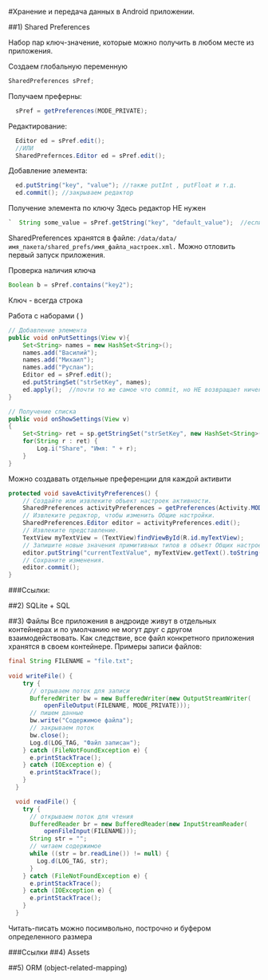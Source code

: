 #Хранение и передача данных в Android приложении.

##1) Shared Preferences

Набор пар ключ-значение, которые можно получить в любом месте из приложения.

Создаем глобальную переменную
```java  
SharedPreferences sPref;
````
  
Получаем преферны:
```java  
  sPref = getPreferences(MODE_PRIVATE);
```
Редактирование:
```java  
  Editor ed = sPref.edit();
  //ИЛИ
  SharedPrefernces.Editor ed = sPref.edit();
```
Добавление элемента:
```java  
  ed.putString("key", "value"); //также putInt , putFloat и т.д.
  ed.commit(); //закрываем редактор
 ```
Получение элемента по ключу
  Здесь редактор НЕ нужен
 ```java  
`  String some_value = sPref.getString("key", "default_value");  //если не получилось вернуть значение по ключу или ключ не найден   - возвращается default_value`
  ```
  
  SharedPreferences хранятся в файле: `/data/data/имя_пакета/shared_prefs/имя_файла_настроек.xml.`
  Можно отловить первый запуск приложения.
  
Проверка наличия ключа
```java   
Boolean b = sPref.contains("key2");
```

Ключ - всегда строка
  
Работа с наборами ( <set> )

```java
// Добавление элемента
public void onPutSettings(View v){
	Set<String> names = new HashSet<String>();
	names.add("Василий");
	names.add("Михаил");
	names.add("Руслан");
	Editor ed = sPref.edit();
	ed.putStringSet("strSetKey", names);
	ed.apply();  //почти то же самое что commit, но НЕ возвращает ничего и работает быстрее
}

// Получение списка
public void onShowSettings(View v)
{
 	Set<String> ret = sp.getStringSet("strSetKey", new HashSet<String>());
	for(String r : ret) {
	    Log.i("Share", "Имя: " + r);
	}
} 
```
  
Можно создавать отдельные преференции для каждой активити

```java
protected void saveActivityPreferences() {
    // Создайте или извлеките объект настроек активности.
    SharedPreferences activityPreferences = getPreferences(Activity.MODE_PRIVATE);
    // Извлеките редактор, чтобы изменить Общие настройки.
    SharedPreferences.Editor editor = activityPreferences.edit();
    // Извлеките представление.
    TextView myTextView = (TextView)findViewById(R.id.myTextView);
    // Запишите новые значения примитивных типов в объект Общих настроек.
    editor.putString("currentTextValue", myTextView.getText().toString());
    // Сохраните изменения.
    editor.commit();
}
```

###Ссылки:
[](http://developer.alexanderklimov.ru/android/theory/sharedpreferences.php)
[](http://startandroid.ru/ru/uroki/vse-uroki-spiskom/73-urok-33-hranenie-dannyh-preferences)
[](http://developer.android.com/reference/android/content/SharedPreferences.html)

##2) SQLite + SQL

##3) Файлы
Все приложения в андроиде живут в отдельных контейнерах и по умолчанию не могут друг с другом взаимодействовать. Как следствие, все файл конкретного приложения хранятся в своем контейнере.
Примеры записи файлов:
```java
final String FILENAME = "file.txt";
  
void writeFile() {
    try {
      // отрываем поток для записи
      BufferedWriter bw = new BufferedWriter(new OutputStreamWriter(
          openFileOutput(FILENAME, MODE_PRIVATE)));
      // пишем данные
      bw.write("Содержимое файла");
      // закрываем поток
      bw.close();
      Log.d(LOG_TAG, "Файл записан");
    } catch (FileNotFoundException e) {
      e.printStackTrace();
    } catch (IOException e) {
      e.printStackTrace();
    }
  }

  void readFile() {
    try {
      // открываем поток для чтения
      BufferedReader br = new BufferedReader(new InputStreamReader(
          openFileInput(FILENAME)));
      String str = "";
      // читаем содержимое
      while ((str = br.readLine()) != null) {
        Log.d(LOG_TAG, str);
      }
    } catch (FileNotFoundException e) {
      e.printStackTrace();
    } catch (IOException e) {
      e.printStackTrace();
    }
  }
```
Читать-писать можно посимвольно, построчно и буфером определенного размера

###Ссылки
[](http://startandroid.ru/ru/uroki/vse-uroki-spiskom/138-urok-75-hranenie-dannyh-rabota-s-fajlami.html)
[](http://developer.alexanderklimov.ru/android/texteditor.php)
[](http://developer.android.com/reference/java/io/BufferedReader.html)
[](http://developer.android.com/reference/java/io/BufferedWriter.html)
##4) Assets

##5) ORM (object-related-mapping)

